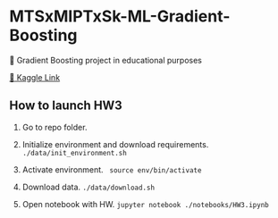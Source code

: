 # MTSxMIPTxSk-ML-Gradient-Boosting
🤖 Gradient Boosting project in educational purposes

[🔗 Kaggle Link](https://www.kaggle.com/c/home-credit-default-risk)

## How to launch HW3

1. Go to repo folder.

2. Initialize environment and download requirements.
`./data/init_environment.sh`

3. Activate environment.
` source env/bin/activate`

4. Download data.
`./data/download.sh`

5. Open notebook with HW.
`jupyter notebook ./notebooks/HW3.ipynb`
